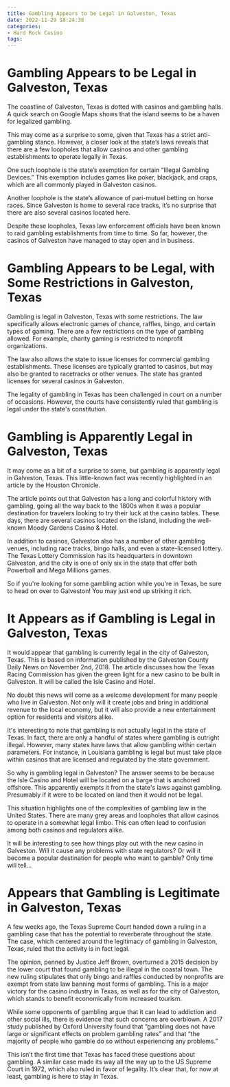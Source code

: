 ```yaml
---
title: Gambling Appears to be Legal in Galveston, Texas 
date: 2022-11-29 18:24:38
categories:
- Hard Rock Casino
tags:
---
```



#  Gambling Appears to be Legal in Galveston, Texas 

The coastline of Galveston, Texas is dotted with casinos and gambling halls. A quick search on Google Maps shows that the island seems to be a haven for legalized gambling. 

This may come as a surprise to some, given that Texas has a strict anti-gambling stance. However, a closer look at the state’s laws reveals that there are a few loopholes that allow casinos and other gambling establishments to operate legally in Texas. 

One such loophole is the state’s exemption for certain “Illegal Gambling Devices.” This exemption includes games like poker, blackjack, and craps, which are all commonly played in Galveston casinos. 

Another loophole is the state’s allowance of pari-mutuel betting on horse races. Since Galveston is home to several race tracks, it’s no surprise that there are also several casinos located here. 

Despite these loopholes, Texas law enforcement officials have been known to raid gambling establishments from time to time. So far, however, the casinos of Galveston have managed to stay open and in business.

#  Gambling Appears to be Legal, with Some Restrictions in Galveston, Texas 

Gambling is legal in Galveston, Texas with some restrictions. The law specifically allows electronic games of chance, raffles, bingo, and certain types of gaming. There are a few restrictions on the type of gambling allowed. For example, charity gaming is restricted to nonprofit organizations.

The law also allows the state to issue licenses for commercial gambling establishments. These licenses are typically granted to casinos, but may also be granted to racetracks or other venues. The state has granted licenses for several casinos in Galveston.

The legality of gambling in Texas has been challenged in court on a number of occasions. However, the courts have consistently ruled that gambling is legal under the state's constitution.

#  Gambling is Apparently Legal in Galveston, Texas 

It may come as a bit of a surprise to some, but gambling is apparently legal in Galveston, Texas. This little-known fact was recently highlighted in an article by the Houston Chronicle.

The article points out that Galveston has a long and colorful history with gambling, going all the way back to the 1800s when it was a popular destination for travelers looking to try their luck at the casino tables. These days, there are several casinos located on the island, including the well-known Moody Gardens Casino & Hotel.

In addition to casinos, Galveston also has a number of other gambling venues, including race tracks, bingo halls, and even a state-licensed lottery. The Texas Lottery Commission has its headquarters in downtown Galveston, and the city is one of only six in the state that offer both Powerball and Mega Millions games.

So if you're looking for some gambling action while you're in Texas, be sure to head on over to Galveston! You may just end up striking it rich.

#  It Appears as if Gambling is Legal in Galveston, Texas 

It would appear that gambling is currently legal in the city of Galveston, Texas. This is based on information published by the Galveston County Daily News on November 2nd, 2018. The article discusses how the Texas Racing Commission has given the green light for a new casino to be built in Galveston. It will be called the Isle Casino and Hotel.

No doubt this news will come as a welcome development for many people who live in Galveston. Not only will it create jobs and bring in additional revenue to the local economy, but it will also provide a new entertainment option for residents and visitors alike.

It's interesting to note that gambling is not actually legal in the state of Texas. In fact, there are only a handful of states where gambling is outright illegal. However, many states have laws that allow gambling within certain parameters. For instance, in Louisiana gambling is legal but must take place within casinos that are licensed and regulated by the state government.

So why is gambling legal in Galveston? The answer seems to be because the Isle Casino and Hotel will be located on a barge that is anchored offshore. This apparently exempts it from the state's laws against gambling. Presumably if it were to be located on land then it would not be legal.

This situation highlights one of the complexities of gambling law in the United States. There are many grey areas and loopholes that allow casinos to operate in a somewhat legal limbo. This can often lead to confusion among both casinos and regulators alike.

It will be interesting to see how things play out with the new casino in Galveston. Will it cause any problems with state regulators? Or will it become a popular destination for people who want to gamble? Only time will tell...

#  Appears that Gambling is Legitimate in Galveston, Texas

A few weeks ago, the Texas Supreme Court handed down a ruling in a gambling case that has the potential to reverberate throughout the state. The case, which centered around the legitimacy of gambling in Galveston, Texas, ruled that the activity is in fact legal.

The opinion, penned by Justice Jeff Brown, overturned a 2015 decision by the lower court that found gambling to be illegal in the coastal town. The new ruling stipulates that only bingo and raffles conducted by nonprofits are exempt from state law banning most forms of gambling. This is a major victory for the casino industry in Texas, as well as for the city of Galveston, which stands to benefit economically from increased tourism.

While some opponents of gambling argue that it can lead to addiction and other social ills, there is evidence that such concerns are overblown. A 2017 study published by Oxford University found that “gambling does not have large or significant effects on problem gambling rates” and that “the majority of people who gamble do so without experiencing any problems.”

This isn’t the first time that Texas has faced these questions about gambling. A similar case made its way all the way up to the US Supreme Court in 1972, which also ruled in favor of legality. It’s clear that, for now at least, gambling is here to stay in Texas.